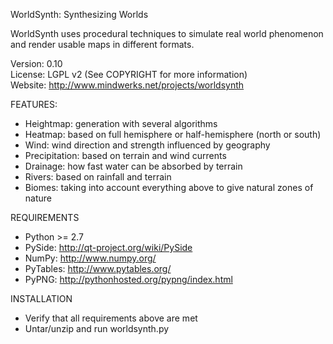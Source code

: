 WorldSynth: Synthesizing Worlds

WorldSynth uses procedural techniques to simulate real world phenomenon and render usable maps in different formats.

Version: 0.10  
License: LGPL v2 (See COPYRIGHT for more information)  
Website: http://www.mindwerks.net/projects/worldsynth  

FEATURES:
* Heightmap: generation with several algorithms
* Heatmap: based on full hemisphere or half-hemisphere (north or south)
* Wind: wind direction and strength influenced by geography
* Precipitation: based on terrain and wind currents
* Drainage: how fast water can be absorbed by terrain
* Rivers: based on rainfall and terrain
* Biomes: taking into account everything above to give natural zones of nature

REQUIREMENTS
* Python >= 2.7
* PySide:   http://qt-project.org/wiki/PySide
* NumPy:    http://www.numpy.org/
* PyTables: http://www.pytables.org/
* PyPNG:    http://pythonhosted.org/pypng/index.html

INSTALLATION
* Verify that all requirements above are met
* Untar/unzip and run worldsynth.py
